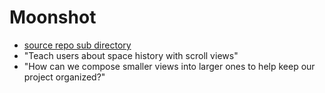 # Moonshot

  - [source repo sub directory](https://github.com/twostraws/HackingWithSwift/tree/main/SwiftUI/project8)
  - "Teach users about space history with scroll views"
  - "How can we compose smaller views into larger ones to help keep our project organized?"

